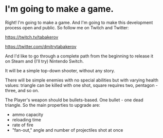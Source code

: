 # I'm going to make a game.

Right! I'm going to make a game. And I'm going to make this development process open and public. So follow me on Twitch and Twitter:

https://twitch.tv/tabakerov

https://twitter.com/dmitrytabakerov

And I'd like to go through a complete path from the beginning to release it on Steam and (I'll try) Nintendo Switch.

It will be a simple top-down shooter, without any story.

There will be simple enemies with no special abilities but with varying health values: triangle can be killed with one shot, square requires two, pentagon - three, and so on.

The Player's weapon should be bullets-based. One bullet - one dead triangle. So the main properties to upgrade are:
- ammo capacity
- reloading time
- rate of fire
- "fan-out," angle and number of projectiles shot at once
